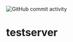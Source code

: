 ![GitHub commit activity](https://img.shields.io/github/commit-activity/m/thakursaurabh55522/testserver?style=plastic)
# testserver


